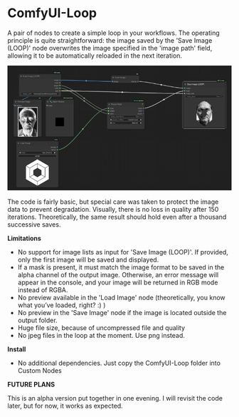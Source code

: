 # ComfyUI-Loop
A pair of nodes to create a simple loop in your workflows. The operating principle is quite straightforward: the image saved by the 'Save Image (LOOP)' node overwrites the image specified in the 'image path' field, allowing it to be automatically reloaded in the next iteration.

![alt text](https://github.com/Hullabalo/ComfyUI-Loop/blob/main/snappy_snap.png?raw=true)

The code is fairly basic, but special care was taken to protect the image data to prevent degradation. Visually, there is no loss in quality after 150 iterations. Theoretically, the same result should hold even after a thousand successive saves.

**Limitations**

- No support for image lists as input for 'Save Image (LOOP)'. If provided, only the first image will be saved and displayed.
- If a mask is present, it must match the image format to be saved in the alpha channel of the output image. Otherwise, an error message will appear in the console, and your image will be returned in RGB mode instead of RGBA.
- No preview available in the 'Load Image' node (theoretically, you know what you’ve loaded, right? :) )
- No preview in the 'Save Image' node if the image is located outside the output folder.
- Huge file size, because of uncompressed file and quality
- No jpeg files in the loop at the moment. Use png instead.

**Install**
- No additional dependencies. Just copy the ComfyUI-Loop folder into Custom Nodes

**FUTURE PLANS**

This is an alpha version put together in one evening. I will revisit the code later, but for now, it works as expected.
